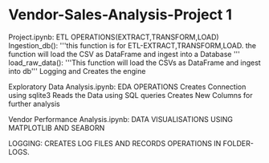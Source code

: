 # Vendor-Sales-Analysis-Project 1

Project.ipynb:
ETL OPERATIONS(EXTRACT,TRANSFORM,LOAD)
Ingestion_db(): 
'''this function is for ETL-EXTRACT,TRANSFORM,LOAD.
    the function will load the CSV as DataFrame and ingest into a Database '''
load_raw_data():
    '''This function will load the CSVs as DataFrame and ingest into db'''
Logging and Creates the engine

Exploratory Data Analysis.ipynb:
EDA OPERATIONS
Creates Connection using sqlite3
Reads the Data using SQL queries
Creates New Columns for further analysis

Vendor Performance Analysis.ipynb:
DATA VISUALISATIONS USING MATPLOTLIB AND SEABORN 

LOGGING:
CREATES LOG FILES AND RECORDS OPERATIONS IN FOLDER-LOGS.


